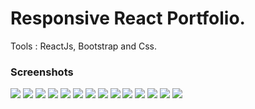 # Responsive React Portfolio.

Tools : ReactJs, Bootstrap and Css.

### Screenshots

![](./Screenshoots/1.jpg)
![](./Screenshoots/2.jpg)
![](./Screenshoots/3.jpg)
![](./Screenshoots/4.jpg)
![](./Screenshoots/5.jpg)
![](./Screenshoots/6.jpg)
![](./Screenshoots/7.jpg)
![](./Screenshoots/8.jpg)
![](./Screenshoots/9.jpg)
![](./Screenshoots/10.jpg)
![](./Screenshoots/11.jpg)
![](./Screenshoots/12.jpg)
![](./Screenshoots/13.jpg)
![](./Screenshoots/14.jpg)
